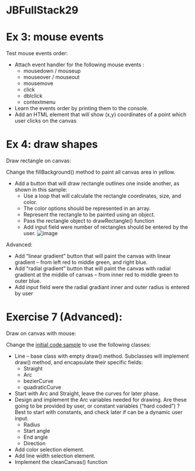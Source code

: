 # JBFullStack29

# Ex 3: mouse events

Test mouse events order:

- Attach event handler for the following mouse events :
  - mousedown / mouseup 
  - mouseover / mouseout
  - mousemove
  - click
  - dblclick
  - contextmenu
- Learn the events order by printing them to the console.
- Add an HTML element that will show (x,y) coordinates of a point which user clicks on the canvas

# Ex 4: draw shapes

Draw rectangle on canvas:

Change the fillBackground() method to paint all canvas area in yellow.

- Add a button that will draw rectangle outlines one inside another, as shown in this sample:
  - Use a loop that will calculate the rectangle coordinates, size, and color. 
  - The color options should be represented in an array.
  - Represent the rectangle to be painted using an object.
  - Pass the rectangle object to drawRectangle() function
  - Add input field were number of rectangles should be entered by the user.
![image](https://user-images.githubusercontent.com/12232897/146805665-ec904b2e-e0e0-4f41-adab-22304287f975.png)

Advanced: 

- Add “linear gradient” button that will paint the canvas with linear gradient – from left red to middle green, and right blue.
- Add “radial gradient” button that will paint the canvas with radial gradient at the middle of canvas – from inner red to middle green to outer blue. 
- Add input field were the radial gradiant inner and outer radius is entered by user


# Exercise 7 (Advanced):

Draw on canvas with mouse:

Change the [initial code sample](canvas_draw_with_mouse.html) to use the following classes:
- Line – base class with empty draw() method. Subclasses will implement draw() method, and encapsulate their specific fields:
  - Straight
  - Arc
  - bezierCurve
  - quadraticCurve
- Start with Arc and Straight, leave the curves for later phase.
- Design and implement the Arc variables needed for drawing. Are these going to be provided by user, or constant variables (“hard coded”) ? Best to start with constants, and check later if can be a dynamic user input.
  - Radius
  - Start angle
  - End angle
  - Direction
- Add color selection element.
- Add line width selection element.
- Implement the cleanCanvas() function
